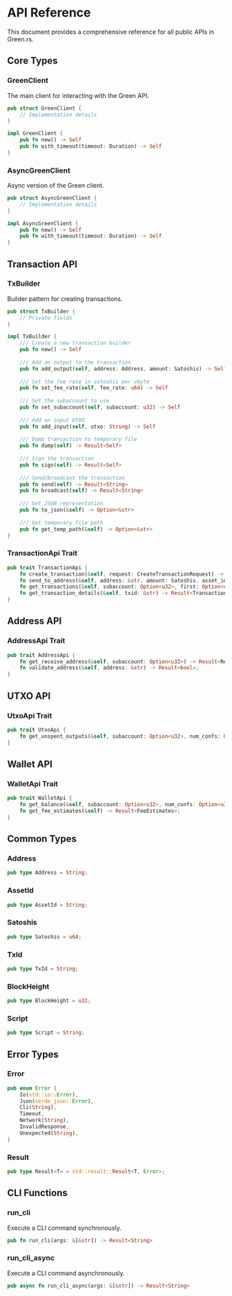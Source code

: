 # API Reference

This document provides a comprehensive reference for all public APIs in Green.rs.

## Core Types

### GreenClient

The main client for interacting with the Green API.

```rust
pub struct GreenClient {
    // Implementation details
}

impl GreenClient {
    pub fn new() -> Self
    pub fn with_timeout(timeout: Duration) -> Self
}
```

### AsyncGreenClient

Async version of the Green client.

```rust
pub struct AsyncGreenClient {
    // Implementation details
}

impl AsyncGreenClient {
    pub fn new() -> Self
    pub fn with_timeout(timeout: Duration) -> Self
}
```

## Transaction API

### TxBuilder

Builder pattern for creating transactions.

```rust
pub struct TxBuilder {
    // Private fields
}

impl TxBuilder {
    /// Create a new transaction builder
    pub fn new() -> Self
    
    /// Add an output to the transaction
    pub fn add_output(self, address: Address, amount: Satoshis) -> Self
    
    /// Set the fee rate in satoshis per vbyte
    pub fn set_fee_rate(self, fee_rate: u64) -> Self
    
    /// Set the subaccount to use
    pub fn set_subaccount(self, subaccount: u32) -> Self
    
    /// Add an input UTXO
    pub fn add_input(self, utxo: String) -> Self
    
    /// Dump transaction to temporary file
    pub fn dump(self) -> Result<Self>
    
    /// Sign the transaction
    pub fn sign(self) -> Result<Self>
    
    /// Send/broadcast the transaction
    pub fn send(self) -> Result<String>
    pub fn broadcast(self) -> Result<String>
    
    /// Get JSON representation
    pub fn to_json(&self) -> Option<&str>
    
    /// Get temporary file path
    pub fn get_temp_path(&self) -> Option<&str>
}
```

### TransactionApi Trait

```rust
pub trait TransactionApi {
    fn create_transaction(&self, request: CreateTransactionRequest) -> Result<CreateTransactionResult>;
    fn send_to_address(&self, address: &str, amount: Satoshis, asset_id: Option<AssetId>) -> Result<Transaction>;
    fn get_transactions(&self, subaccount: Option<u32>, first: Option<u32>, count: Option<u32>) -> Result<TransactionList>;
    fn get_transaction_details(&self, txid: &str) -> Result<Transaction>;
}
```

## Address API

### AddressApi Trait

```rust
pub trait AddressApi {
    fn get_receive_address(&self, subaccount: Option<u32>) -> Result<ReceiveAddress>;
    fn validate_address(&self, address: &str) -> Result<bool>;
}
```

## UTXO API

### UtxoApi Trait

```rust
pub trait UtxoApi {
    fn get_unspent_outputs(&self, subaccount: Option<u32>, num_confs: Option<u32>) -> Result<UnspentOutputs>;
}
```

## Wallet API

### WalletApi Trait

```rust
pub trait WalletApi {
    fn get_balance(&self, subaccount: Option<u32>, num_confs: Option<u32>) -> Result<Balance>;
    fn get_fee_estimates(&self) -> Result<FeeEstimates>;
}
```

## Common Types

### Address
```rust
pub type Address = String;
```

### AssetId
```rust
pub type AssetId = String;
```

### Satoshis
```rust
pub type Satoshis = u64;
```

### TxId
```rust
pub type TxId = String;
```

### BlockHeight
```rust
pub type BlockHeight = u32;
```

### Script
```rust
pub type Script = String;
```

## Error Types

### Error
```rust
pub enum Error {
    Io(std::io::Error),
    Json(serde_json::Error),
    Cli(String),
    Timeout,
    Network(String),
    InvalidResponse,
    Unexpected(String),
}
```

### Result
```rust
pub type Result<T> = std::result::Result<T, Error>;
```

## CLI Functions

### run_cli
Execute a CLI command synchronously.

```rust
pub fn run_cli(args: &[&str]) -> Result<String>
```

### run_cli_async
Execute a CLI command asynchronously.

```rust
pub async fn run_cli_async(args: &[&str]) -> Result<String>
```
